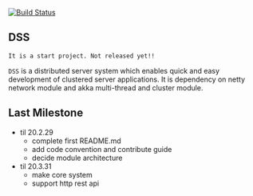 [![Build Status](https://travis-ci.org/ztkmkoo/dss.svg?branch=develop)](https://travis-ci.org/ztkmkoo/dss.svg?branch=develop)

## DSS

`It is a start project. Not released yet!!`

`DSS` is a distributed server system which enables quick and easy development of clustered server applications. It is dependency on netty network module and akka multi-thread and cluster module.

## Last Milestone

- til 20.2.29
    - complete first README.md
    - add code convention and contribute guide
    - decide module architecture
- til 20.3.31
    - make core system
    - support http rest api
